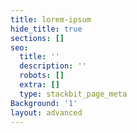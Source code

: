 ```yaml
---
title: lorem-ipsum
hide_title: true
sections: []
seo:
  title: ''
  description: ''
  robots: []
  extra: []
  type: stackbit_page_meta
Background: '1'
layout: advanced
---
```

